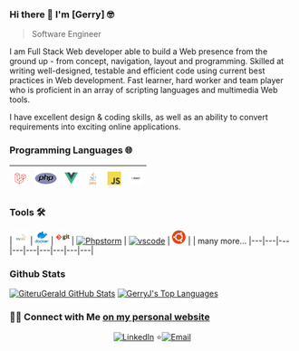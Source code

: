 
### Hi there 👋 I'm [Gerry] 🤓
> Software Engineer

<div>
 <p>
I am Full Stack Web developer able to build a Web presence from the ground up - from concept, navigation, layout and programming. Skilled at writing well-designed, testable and efficient code using current best practices in Web development. Fast learner, hard worker and team player who is proficient in an array of scripting languages and multimedia Web tools.

I have excellent design & coding skills, as well as an ability to convert requirements into exciting online applications.
</p>
</div>

### Programming Languages 🌐

| [<img src="https://raw.githubusercontent.com/github/explore/80688e429a7d4ef2fca1e82350fe8e3517d3494d/topics/laravel/laravel.png" alt="Laravel" width="24">](https://laravel.com/)|[<img src="https://raw.githubusercontent.com/github/explore/80688e429a7d4ef2fca1e82350fe8e3517d3494d/topics/php/php.png" alt="php" width="38">](https://php.net/)|[<img src="https://raw.githubusercontent.com/github/explore/80688e429a7d4ef2fca1e82350fe8e3517d3494d/topics/vue/vue.png" alt="Vue" width="24">](https://vuejs.org/)  |  [<img src="https://raw.githubusercontent.com/github/explore/80688e429a7d4ef2fca1e82350fe8e3517d3494d/topics/java/java.png" alt="Java" width="24">](https://java.com/) |[<img src="https://raw.githubusercontent.com/github/explore/80688e429a7d4ef2fca1e82350fe8e3517d3494d/topics/javascript/javascript.png" alt="jQuery" width="24">](https://javascript.com/) | [<img src="https://raw.githubusercontent.com/github/explore/80688e429a7d4ef2fca1e82350fe8e3517d3494d/topics/jquery/jquery.png" alt="jQuery" width="24">](https://jquery.com/)
|---|---|---|---|---|---|
 
### Tools 🛠️

| [<img src="https://raw.githubusercontent.com/github/explore/80688e429a7d4ef2fca1e82350fe8e3517d3494d/topics/mysql/mysql.png" alt="mysql" width="24">](https://www.mysql.com/) 
| [<img src="https://raw.githubusercontent.com/github/explore/80688e429a7d4ef2fca1e82350fe8e3517d3494d/topics/docker/docker.png" alt="firebase" width="24">](https://docker.com/) 
| [<img src="https://raw.githubusercontent.com/github/explore/80688e429a7d4ef2fca1e82350fe8e3517d3494d/topics/git/git.png" alt="Git" width="24">](https://git-scm.com/) 
|  [<img src="https://logonoid.com/images/phpstorm-logo.png" alt="Phpstorm" width="24">](https://www.jetbrains.com/phpstorm/) 
| [<img src="https://upload.wikimedia.org/wikipedia/commons/thumb/2/2d/Visual_Studio_Code_1.18_icon.svg/1200px-Visual_Studio_Code_1.18_icon.svg.png" alt="vscode" width="24">](https://code.visualstudio.com/) 
| [<img src="https://raw.githubusercontent.com/github/explore/80688e429a7d4ef2fca1e82350fe8e3517d3494d/topics/ubuntu/ubuntu.png" alt="Ubuntu" width="24">](https://ubuntu.com/)  | | many more...
|---|---|---|---|---|---|---|---|---|

### Github Stats

[![GiteruGerald GitHub Stats](https://github-readme-stats.vercel.app/api?username=GiteruGerald&show_icons=true&count_private=true)](https://github.com/GiteruGerald)
<a href="https://github.com/GiteruGerald/github-readme-stats">
  <img align="top" src="https://github-readme-stats.vercel.app/api/top-langs/?username=GiteruGerald&layout=compact&theme=tokyonight&hide_border=true" alt="GerryJ's Top Languages"/>
</a>

### 🤝🏻 Connect with Me [on my personal website](https://geraldgiteru.netlify.app)


<p align="center">
<a href="https://www.linkedin.com/in/gerald-giteru/" target="_blank"><img alt="LinkedIn" src="https://img.shields.io/badge/LinkedIn-@geraldgiteru-blue?style=flat&logo=linkedin"></a>
 ⭐️<a href="mailto:geraldgiteru@gmail.com"><img alt="Email" src="https://img.shields.io/badge/Email-geraldgiteru@gmail.com-green?style=flat&logo=gmail"></a>
</p>



